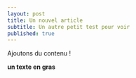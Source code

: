 ```yaml
---
layout: post
title: Un nouvel article
subtitle: Un autre petit test pour voir
published: true
---
```

Ajoutons du contenu !

**un texte en gras**
